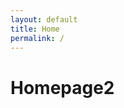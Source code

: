 ```yaml
---
layout: default
title: Home
permalink: /
---
```


<h1 class="text-center bg-gray-200">Homepage2</h1>
